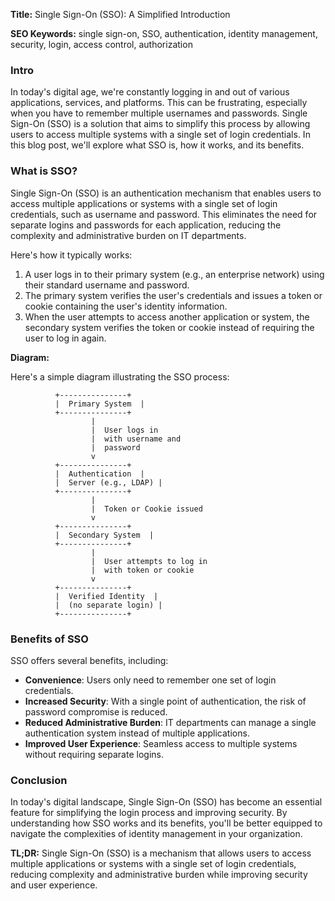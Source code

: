 **Title:** Single Sign-On (SSO): A Simplified Introduction

**SEO Keywords:** single sign-on, SSO, authentication, identity management, security, login, access control, authorization

### Intro

In today's digital age, we're constantly logging in and out of various applications, services, and platforms. This can be frustrating, especially when you have to remember multiple usernames and passwords. Single Sign-On (SSO) is a solution that aims to simplify this process by allowing users to access multiple systems with a single set of login credentials. In this blog post, we'll explore what SSO is, how it works, and its benefits.

### What is SSO?

Single Sign-On (SSO) is an authentication mechanism that enables users to access multiple applications or systems with a single set of login credentials, such as username and password. This eliminates the need for separate logins and passwords for each application, reducing the complexity and administrative burden on IT departments.

Here's how it typically works:

1. A user logs in to their primary system (e.g., an enterprise network) using their standard username and password.
2. The primary system verifies the user's credentials and issues a token or cookie containing the user's identity information.
3. When the user attempts to access another application or system, the secondary system verifies the token or cookie instead of requiring the user to log in again.

**Diagram:**

Here's a simple diagram illustrating the SSO process:
```
          +---------------+
          |  Primary System  |
          +---------------+
                  |
                  |  User logs in
                  |  with username and
                  |  password
                  v
          +---------------+
          |  Authentication  |
          |  Server (e.g., LDAP) |
          +---------------+
                  |
                  |  Token or Cookie issued
                  v
          +---------------+
          |  Secondary System  |
          +---------------+
                  |
                  |  User attempts to log in
                  |  with token or cookie
                  v
          +---------------+
          |  Verified Identity  |
          |  (no separate login) |
          +---------------+
```

### Benefits of SSO

SSO offers several benefits, including:

* **Convenience**: Users only need to remember one set of login credentials.
* **Increased Security**: With a single point of authentication, the risk of password compromise is reduced.
* **Reduced Administrative Burden**: IT departments can manage a single authentication system instead of multiple applications.
* **Improved User Experience**: Seamless access to multiple systems without requiring separate logins.

### Conclusion

In today's digital landscape, Single Sign-On (SSO) has become an essential feature for simplifying the login process and improving security. By understanding how SSO works and its benefits, you'll be better equipped to navigate the complexities of identity management in your organization.

**TL;DR:** Single Sign-On (SSO) is a mechanism that allows users to access multiple applications or systems with a single set of login credentials, reducing complexity and administrative burden while improving security and user experience.